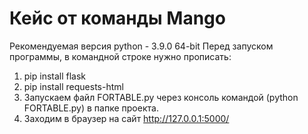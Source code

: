 Кейс от команды Mango
========
Рекомендуемая версия python - 3.9.0 64-bit
Перед запуском программы, в командной строке нужно прописать:
1. pip install flask
2. pip install requests-html
3. Запускаем файл FORTABLE.py через консоль командой (python FORTABLE.py) в папке проекта.
4. Заходим в браузер на сайт http://127.0.0.1:5000/
